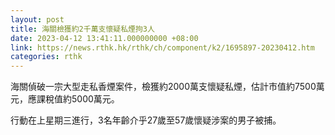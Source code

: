 ```yaml
---
layout: post
title: 海關檢獲約2千萬支懷疑私煙拘3人
date: 2023-04-12 13:41:11.000000000 +08:00
link: https://news.rthk.hk/rthk/ch/component/k2/1695897-20230412.htm
categories: rthk
---
```


海關偵破一宗大型走私香煙案件，檢獲約2000萬支懷疑私煙，估計市值約7500萬元，應課稅值約5000萬元。

行動在上星期三進行，3名年齡介乎27歲至57歲懷疑涉案的男子被捕。
